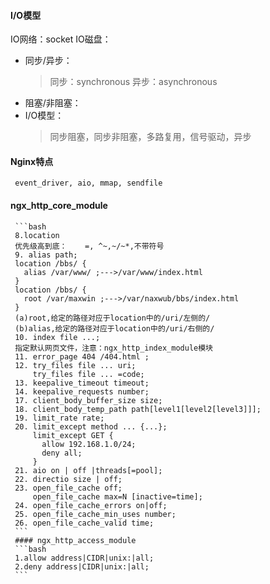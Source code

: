#### I/O模型
IO网络：socket
IO磁盘：
+ 同步/异步：
  > 同步：synchronous
  > 异步：asynchronous
+ 阻塞/非阻塞：
+ I/O模型：
  > 同步阻塞，同步非阻塞，多路复用，信号驱动，异步

#### Nginx特点
     event_driver, aio, mmap, sendfile

#### ngx_http_core_module
     ```bash
     8.location
     优先级高到底：    =, ^~,~/~*,不带符号
     9. alias path;
     location /bbs/ {
       alias /var/www/ ;--->/var/www/index.html
     }
     location /bbs/ {
       root /var/maxwin ;--->/var/naxwub/bbs/index.html
     }
     (a)root,给定的路径对应于location中的/uri/左侧的/
     (b)alias,给定的路径对应于location中的/uri/右侧的/
     10. index file ...;
     指定默认网页文件，注意：ngx_http_index_module模块
     11. error_page 404 /404.html ;
     12. try_files file ... uri;
         try_files file ... =code;
     13. keepalive_timeout timeout;
     14. keepalive_requests number;
     17. client_body_buffer_size size;
     18. client_body_temp_path path[level1[level2[level3]]];
     19. limit_rate rate;
     20. limit_except method ... {...};
         limit_except GET {
           allow 192.168.1.0/24;
           deny all;
         }
     21. aio on | off |threads[=pool];
     22. directio size | off;
     23. open_file_cache off;
         open_file_cache max=N [inactive=time];
     24. open_file_cache_errors on|off;
     25. open_file_cache_min_uses number;
     26. open_file_cache_valid time;
     ```
     #### ngx_http_access_module
     ```bash
     1.allow address|CIDR|unix:|all;
     2.deny address|CIDR|unix:|all;
     ```
